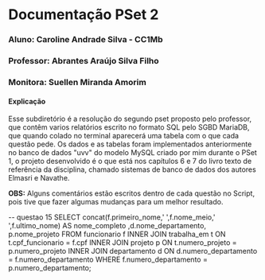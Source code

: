 # Documentação PSet 2
### Aluno: Caroline Andrade Silva - CC1Mb
### Professor: Abrantes Araújo Silva Filho
### Monitora: Suellen Miranda Amorim

#### Explicação

 Esse subdiretório é a resolução do segundo pset proposto pelo professor, que contêm varios relatórios escrito no formato SQL pelo SGBD MariaDB, que quando colado no terminal aparecerá uma tabela com o que cada questão pede. Os dados e as tabelas foram implementados anteriormente no banco de dados "uvv" do modelo MySQL criado por mim durante o PSet 1, o projeto desenvolvido é o que está nos capítulos 6 e 7 do livro texto de referência da disciplina, chamado sistemas de banco de dados dos autores Elmasri e Navathe.

**OBS:** Alguns comentários estão escritos dentro de cada questão no Script, pois tive que fazer algumas mudanças para um melhor resultado.
 
-- questao 15 
SELECT concat(f.primeiro_nome,' ',f.nome_meio,' ',f.ultimo_nome) AS nome_completo
 ,d.nome_departamento, p.nome_projeto
 FROM funcionario f
 INNER JOIN trabalha_em t ON t.cpf_funcionario = f.cpf 
 INNER JOIN projeto p ON t.numero_projeto = p.numero_projeto 
 INNER JOIN departamento d ON d.numero_departamento = f.numero_departamento 
 WHERE f.numero_departamento = p.numero_departamento;
